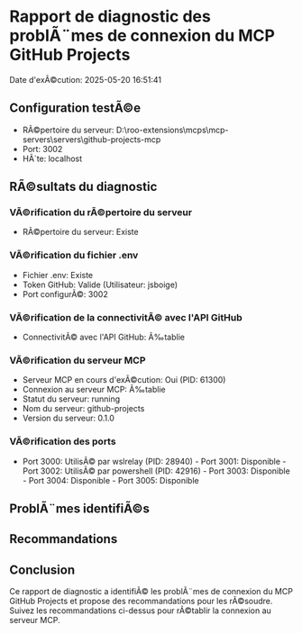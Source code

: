 ﻿# Rapport de diagnostic des problÃ¨mes de connexion du MCP GitHub Projects

Date d'exÃ©cution: 2025-05-20 16:51:41

## Configuration testÃ©e

- RÃ©pertoire du serveur: D:\roo-extensions\mcps\mcp-servers\servers\github-projects-mcp
- Port: 3002
- HÃ´te: localhost

## RÃ©sultats du diagnostic

### VÃ©rification du rÃ©pertoire du serveur
- RÃ©pertoire du serveur: Existe

### VÃ©rification du fichier .env
- Fichier .env: Existe
- Token GitHub: Valide (Utilisateur: jsboige)
- Port configurÃ©: 3002

### VÃ©rification de la connectivitÃ© avec l'API GitHub
- ConnectivitÃ© avec l'API GitHub: Ã‰tablie

### VÃ©rification du serveur MCP
- Serveur MCP en cours d'exÃ©cution: Oui (PID: 61300)
- Connexion au serveur MCP: Ã‰tablie
- Statut du serveur: running
- Nom du serveur: github-projects
- Version du serveur: 0.1.0

### VÃ©rification des ports
- Port 3000: UtilisÃ© par wslrelay (PID: 28940) - Port 3001: Disponible - Port 3002: UtilisÃ© par powershell (PID: 42916) - Port 3003: Disponible - Port 3004: Disponible - Port 3005: Disponible

## ProblÃ¨mes identifiÃ©s










## Recommandations










## Conclusion

Ce rapport de diagnostic a identifiÃ© les problÃ¨mes de connexion du MCP GitHub Projects et propose des recommandations pour les rÃ©soudre. Suivez les recommandations ci-dessus pour rÃ©tablir la connexion au serveur MCP.
